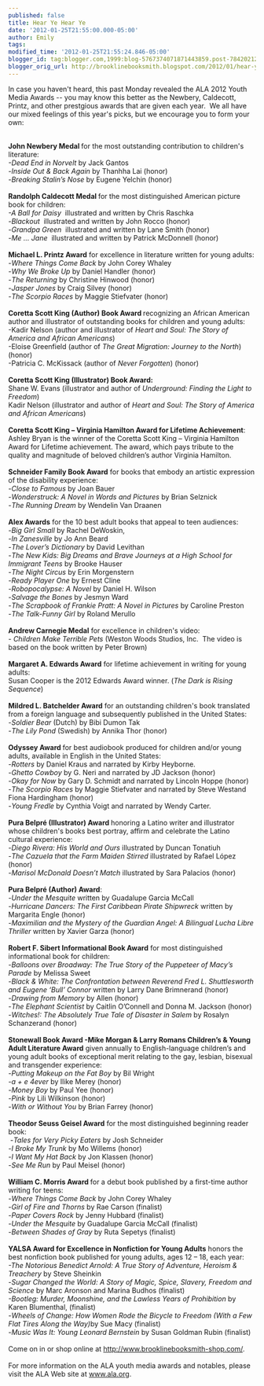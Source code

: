 ```yaml
---
published: false
title: Hear Ye Hear Ye
date: '2012-01-25T21:55:00.000-05:00'
author: Emily
tags: 
modified_time: '2012-01-25T21:55:24.846-05:00'
blogger_id: tag:blogger.com,1999:blog-5767374071871443859.post-7842021263151502932
blogger_orig_url: http://brooklinebooksmith.blogspot.com/2012/01/hear-ye-hear-ye.html
---
```


In case you haven't heard, this past Monday revealed the ALA 2012 Youth Media Awards -- you may know this better as the Newbery, Caldecott, Printz, and other prestgious awards that are given each year.&nbsp; We all have our mixed feelings of this year's picks, but we encourage you to form your own:<br /><div><br /><strong>John Newbery Medal </strong>for the most outstanding contribution to children's literature:<br /><em><span class="dquo">-</span>Dead End in Norvelt</em> by Jack Gantos<br />-<em>Inside Out <span class="amp">&amp;</span> Back Again </em>by Thanhha Lai (honor)<br />-<em>Breaking Stalin’s Nose</em> by Eugene Yelchin (honor)<br /><br /><strong>Randolph Caldecott Medal </strong>for the most distinguished American picture book for children:<br /><em><span class="dquo">-</span>A Ball for Daisy </em>&nbsp;illustrated and written by Chris Raschka<br />-<em>Blackout </em>&nbsp;illustrated and written by John Rocco (honor)<br />-<em>Grandpa Green </em>&nbsp;illustrated and written by Lane Smith (honor) <br />-<em>Me … Jane </em>&nbsp;illustrated and written by Patrick McDonnell (honor)<br /><br /><strong>Michael L. Printz Award</strong> for excellence in literature written for young adults:<br /><span class="dquo">-</span><em>Where Things Come Back</em> by John Corey Whaley<br />-<em>Why We Broke Up</em> by Daniel Handler (honor)</div>-<em>The Returning</em> by Christine Hinwood (honor)<br />-<em>Jasper Jones </em>by Craig Silvey (honor)<br />-<em>The Scorpio Races</em> by Maggie Stiefvater (honor)<br /><br /><strong>Coretta Scott King (Author) Book Award </strong>recognizing an African American author and illustrator of outstanding books for children and young adults:<br />-Kadir Nelson (author and illustrator of <em>Heart and Soul: The Story of America and African Americans</em>)<br />-Eloise Greenfield (author of <em>The Great Migration: Journey to the North</em>) (honor)<br />-Patricia C. McKissack (author of <em>Never Forgotten</em>) (honor)<br /><br /><strong>Coretta Scott King (Illustrator) Book Award:</strong><br />Shane W. Evans (illustrator and author of <em>Underground: Finding the Light to Freedom</em>)<br />Kadir Nelson (illustrator and author of <em>Heart and Soul: The Story of America and African Americans</em>)<br /><br /><strong>Coretta Scott King – Virginia Hamilton Award for Lifetime Achievement</strong>:<br />Ashley Bryan is the winner of the Coretta Scott King – Virginia Hamilton Award for Lifetime achievement. The award, which pays tribute to the quality and magnitude of beloved children’s author Virginia Hamilton.<br /><br /><strong>Schneider Family Book Award</strong> for books that embody an artistic expression of the disability experience:<br />-<em>Close to Famous </em>by Joan Bauer <br />-<em>Wonderstruck: A Novel in Words and Pictures</em> by Brian Selznick <br />-<em>The Running Dream </em>by Wendelin Van Draanen <br /><br /><strong>Alex Awards</strong> for the 10 best adult books that appeal to teen audiences:<br /><span class="dquo">-</span><em>Big Girl Small </em>by Rachel DeWoskin, <br /><span class="dquo">-</span><em>In Zanesville</em> by Jo Ann Beard<br />-<em>The Lover’s Dictionary</em> by David Levithan<br />-<em>The New Kids: Big Dreams and Brave Journeys at a High School for Immigrant Teens </em>by Brooke Hauser<br /><span class="dquo">-</span><em>The Night Circus</em> by Erin Morgenstern<br /><span class="dquo">-</span><em>Ready Player One</em> by Ernest Cline<br /><span class="dquo">-</span><em>Robopocalypse: A Novel</em> by Daniel H. Wilson<br /><span class="dquo">-</span><em>Salvage the Bones</em> by Jesmyn Ward<br /><span class="dquo">-</span><em>The Scrapbook of Frankie Pratt: A Novel in Pictures </em>by Caroline Preston<br /><span class="dquo">-</span><em>The Talk-Funny Girl </em>by Roland Merullo<br /><br /><strong>Andrew Carnegie Medal</strong> for excellence in children's video:<br />-&nbsp;<em>Children Make Terrible Pets </em>(Weston Woods Studios, Inc.&nbsp; The video is based on the book written by Peter Brown)<br /><br /><strong>Margaret A. Edwards Award</strong> for lifetime achievement in writing for young adults:<br />Susan Cooper is the 2012 Edwards Award winner. (<em>The Dark is Rising Sequence</em>)<br /><br /><strong>Mildred L. Batchelder Award</strong> for an outstanding children's book translated from a foreign language and subsequently published in the United States:<br /><span class="dquo">-</span><em>Soldier Bear</em>&nbsp;(Dutch) by Bibi Dumon Tak<br />-<em>The Lily Pond</em> (Swedish) by Annika Thor (honor)<br /><br /><strong>Odyssey Award </strong>for best audiobook produced for children and/or young adults, available in English in the United States:<br /><span class="dquo">-</span><em>Rotters</em> by Daniel Kraus and narrated by Kirby Heyborne.<br />-<em>Ghetto Cowboy</em> by G. Neri and narrated by <span class="caps">JD</span> Jackson (honor) <br />-<em>Okay for Now</em> by Gary D. Schmidt and narrated by Lincoln Hoppe (honor)<br />-<em>The Scorpio Races </em>by Maggie Stiefvater and narrated by Steve Westand Fiona Hardingham (honor)<br />-<em>Young Fredle</em> by Cynthia Voigt and narrated by Wendy Carter.<br /><br /><strong>Pura Belpré (Illustrator) Award </strong>honoring a Latino writer and illustrator whose children's books best portray, affirm and celebrate the Latino cultural experience:<br /><span class="dquo">-</span><em>Diego Rivera: His World and Ours</em> illustrated by Duncan Tonatiuh<br />-<em>The Cazuela that the Farm Maiden Stirred</em> illustrated by Rafael López (honor)<br />-<em>Marisol McDonald Doesn’t Match</em> illustrated by Sara Palacios (honor)<br /><br /><strong>Pura Belpré (Author) Award</strong>:<br /><span class="dquo">-</span><em>Under the Mesquite</em> written by Guadalupe Garcia McCall<br />-<em>Hurricane Dancers: The First Caribbean Pirate Shipwreck</em> written by Margarita Engle (honor)<br />-<em>Maximilian and the Mystery of the Guardian Angel: A Bilingual Lucha Libre Thriller</em> written by Xavier Garza (honor)<br /><br /><strong>Robert F. Sibert Informational Book Award</strong> for most distinguished informational book for children:<br /><span class="dquo">-</span><em>Balloons over Broadway:  The True Story of the Puppeteer of Macy’s Parade</em> by Melissa Sweet<br />-<em>Black <span class="amp">&amp;</span> White: The Confrontation between Reverend Fred L. Shuttlesworth and Eugene ‘Bull’ Connor </em>written by Larry Dane Brimnerand (honor)<br />-<em>Drawing from Memory</em> by Allen (honor)<br />-<em>The Elephant Scientist </em>by Caitlin O’Connell and Donna M. Jackson (honor)<br />-<em>Witches!: The Absolutely True Tale of Disaster in Salem</em> by Rosalyn Schanzerand (honor)<br /><br /><strong>Stonewall Book Award -Mike Morgan <span class="amp">&amp;</span> Larry Romans Children’s <span class="amp">&amp;</span> Young Adult Literature Award</strong> given annually to English-language children’s and young adult books of exceptional merit relating to the gay, lesbian, bisexual and transgender experience:<br /><span class="dquo">-</span><em>Putting Makeup on the Fat Boy</em> by Bil Wright <br />-<em>a + e 4ever</em> by Ilike Merey (honor)<br />-<em>Money Boy</em> by Paul Yee (honor)<br />-<em>Pink</em> by Lili Wilkinson (honor)<br />-<em>With or Without You </em>by Brian Farrey (honor)<br /><br /><strong>Theodor Seuss Geisel Award</strong> for the most distinguished beginning reader book:<br />&nbsp;-<em>Tales for Very Picky Eaters</em> by Josh Schneider<br />-<em>I Broke My Trunk</em> by Mo Willems (honor)<br />-<em>I Want My Hat Back</em> by Jon Klassen (honor)<br />-<em>See Me Run </em>by Paul Meisel (honor)<br /><br /><strong>William C. Morris Award </strong>for a debut book published by a first-time author writing for teens:<br /><span class="dquo">-</span><em>Where Things Come Back</em> by John Corey Whaley<br />-<em>Girl of Fire and Thorns</em> by Rae Carson (finalist)<br />-<em>Paper Covers Rock</em> by Jenny Hubbard (finalist)<br />-<em>Under the Mesquite</em> by Guadalupe Garcia McCall (finalist)<br />-<em>Between Shades of Gray </em>by Ruta Sepetys (finalist)<br /><br /><strong><span class="caps">YALSA</span> Award for Excellence in Nonfiction for Young Adults</strong> honors the best nonfiction book published for young adults, ages 12 – 18, each year:  <br /><em>-The Notorious Benedict Arnold: A True Story of Adventure, Heroism <span class="amp">&amp;</span> Treachery </em>by Steve Sheinkin<br />-<em>Sugar Changed the World: A Story of Magic, Spice, Slavery, Freedom and Science</em> by Marc Aronson and Marina Budhos (finalist)<br /><em>-Bootleg: Murder, Moonshine, and the Lawless Years of Prohibition</em> by Karen Blumenthal, (finalist)<br />-<em>Wheels of Change: How Women Rode the Bicycle to Freedom (With a Few Flat Tires Along the Way)</em>by Sue Macy (finalist)<br />-<em>Music Was It: Young Leonard Bernstein </em>by Susan Goldman Rubin (finalist)<br />&nbsp; <br />Come on in or shop online at <a href="http://www.brooklinebooksmith-shop.com/">http://www.brooklinebooksmith-shop.com/</a>.<br /><br />For more information on the <span class="caps">ALA</span> youth media awards and notables, please visit the <span class="caps">ALA</span> Web site at <a href="http://www.ala.org/">www.ala.org</a>.